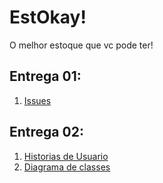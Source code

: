 # EstOkay!
O melhor estoque que vc pode ter!


## Entrega 01:
1. [Issues](https://github.com/gbrlCM/Trabalho-Engenharia-Software/projects/1#column-13896963)

## Entrega 02:
1. [Historias de Usuario](https://www.notion.so/Historias-de-usu-rio-bf73e65c890b40d49f04460c29d3f1b8)
2. [Diagrama de classes](https://github.com/gbrlCM/Trabalho-Engenharia-Software/wiki/Diagrama-de-Classes)
